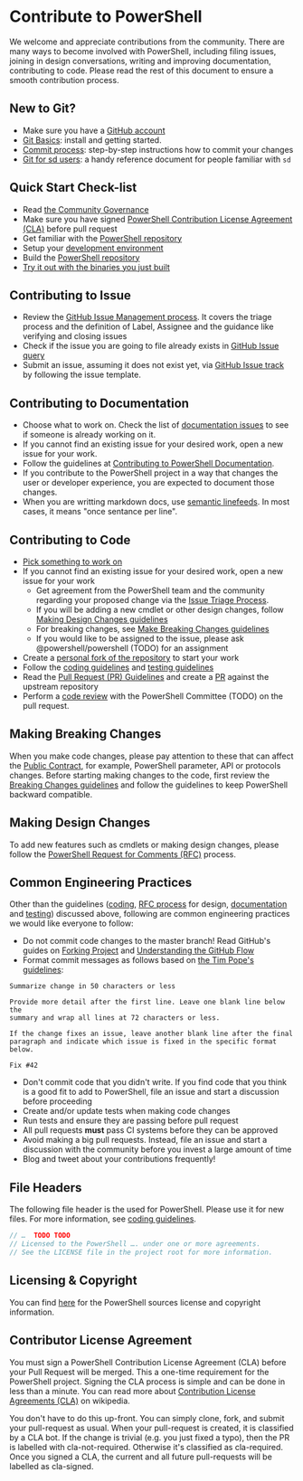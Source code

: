 Contribute to PowerShell
=================================

We welcome and appreciate contributions from the community. There are many ways to become involved with PowerShell, including filing issues, joining in design conversations,
writing and improving documentation, contributing to code. Please read the rest of this document to ensure a smooth contribution process.

New to Git?
----
- Make sure you have a [GitHub account](https://github.com/signup/free)
- [Git Basics](../docs/git/basics.md): install and getting started.
- [Commit process](../docs/git/committing.md): step-by-step instructions how to commit your changes
- [Git for sd users](../docs/git/source-depot.md): a handy reference document for people familiar with `sd`


Quick Start Check-list
----
- Read [the Community Governance](../docs/community/governance.md)
- Make sure you have signed [PowerShell Contribution License Agreement (CLA)](#contributor-license-agreement) before pull request
- Get familiar with the [PowerShell repository](../docs/git/powershell-repository-101.md)
- Setup your [development environment](../docs/dev-process/setup-dev-environment.md)
- Build the [PowerShell repository](https://github.com/PowerShell/PowerShell)
- [Try it out with the binaries you just built](../docs/dev-process/tryit.md)


Contributing to Issue
----

- Review the [GitHub Issue Management process](../docs/dev-process/issue-management-process.md). It covers the triage process and the definition of Label, Assignee and the guidance like verifying and closing issues
- Check if the issue you are going to file already exists in [GitHub Issue query](https://github.com/PowerShell/PowerShell/issues)
- Submit an issue, assuming it does not exist yet, via [GitHub Issue track](https://github.com/PowerShell/PowerShell/issues) by following the issue template.

Contributing to Documentation
----
- Choose what to work on. Check the list of [documentation issues](https://github.com/PowerShell/PowerShell-Docs/issues) to see if someone is already working on it.  
- If you cannot find an existing issue for your desired work, open a new issue for your work.  
- Follow the guidelines at [Contributing to PowerShell Documentation](https://github.com/PowerShell/PowerShell-Docs/blob/staging/CONTRIBUTING.md).  
- If you contribute to the PowerShell project in a way that changes the user or developer experience, you are expected to document those changes.  
- When you are writting markdown docs, use [semantic linefeeds](http://rhodesmill.org/brandon/2012/one-sentence-per-line/).
  In most cases, it means "once sentance per line".


Contributing to Code
----

- [Pick something to work on](https://github.com/PowerShell/PowerShell/issues)
- If you cannot find an existing issue for your desired work, open a new issue for your work
  - Get agreement from the PowerShell team and the community regarding your proposed change via the [Issue Triage Process](../docs/dev-process/issue-management-process.md).
  - If you will be adding a new cmdlet or other design changes, follow [Making Design Changes guidelines](#making-design-changes)
  - For breaking changes, see [Make Breaking Changes guidelines](#making-breaking-changes)
  - If you would like to be assigned to the issue, please ask @powershell/powershell (TODO) for an assignment
- Create a [personal fork of the repository](https://help.github.com/articles/fork-a-repo/) to start your work
- Follow the [coding guidelines](../docs/coding-guidelines/coding-guidelines.md) and [testing guidelines](../docs/testing-guidelines/testing-guidelines.md)
- Read the [Pull Request (PR) Guidelines](../docs/dev-process/pull-request-rules.md) and create a [PR](https://guides.github.com/activities/hello-world/) against the upstream repository
- Perform a [code review](../docs/dev-process/code-review-guidelines.md) with the PowerShell Committee (TODO) on the pull request.


Making Breaking Changes
----

When you make code changes, please pay attention to these that can affect the [Public Contract](../docs/dev-process/breaking-change-contract.md),
for example, PowerShell parameter, API or protocols changes.  Before starting making changes to the code, first review the [Breaking Changes guidelines](../docs/dev-process/breaking-change-contract.md)
and follow the guidelines to keep PowerShell backward compatible.

Making Design Changes
----
To add new features such as cmdlets or making design changes, please follow the [PowerShell Request for Comments (RFC)](https://github.com/PowerShell/PowerShell-RFC) process.

Common Engineering Practices
----
Other than the guidelines ([coding](../docs/coding-guidelines/coding-guidelines.md), [RFC process](https://github.com/PowerShell/PowerShell-RFC) for design, [documentation](#contributing-to-documentation)
and [testing](../docs/testing-guidelines/testing-guidelines.md)) discussed above, following are common engineering practices we would like everyone to follow:
- Do not commit code changes to the master branch! Read GitHub's guides on [Forking Project](https://guides.github.com/activities/forking/) and [Understanding the GitHub Flow](https://guides.github.com/introduction/flow/)
- Format commit messages as follows based on [the Tim Pope's guidelines]("http://tbaggery.com/2008/04/19/a-note-about-git-commit-messages.html"):

```
Summarize change in 50 characters or less

Provide more detail after the first line. Leave one blank line below the
summary and wrap all lines at 72 characters or less.

If the change fixes an issue, leave another blank line after the final
paragraph and indicate which issue is fixed in the specific format
below.

Fix #42
```

- Don't commit code that you didn't write. If you find code that you think is a good fit to add to PowerShell, file an issue and start a discussion before proceeding
- Create and/or update tests when making code changes
- Run tests and ensure they are passing before pull request
- All pull requests **must** pass CI systems before they can be approved
- Avoid making a big pull requests. Instead, file an issue and start a discussion with the community before you invest a large amount of time
- Blog and tweet about your contributions frequently!

File Headers
----
The following file header is the used for PowerShell. Please use it for new files. For more information, see [coding guidelines](../docs/coding-guidelines/coding-guidelines.md).
```C#
// …  TODO TODO
// Licensed to the PowerShell …. under one or more agreements.
// See the LICENSE file in the project root for more information.
```

Licensing & Copyright
----
You can find [here](../docs/community/legal-licensing.md) for the PowerShell sources license and copyright information.

Contributor License Agreement
----
You must sign a PowerShell Contribution License Agreement (CLA) before your Pull Request will be merged.
This a one-time requirement for the PowerShell project. Signing the CLA process is simple and can be done in less than a minute.
You can read more about [Contribution License Agreements (CLA)](http://en.wikipedia.org/wiki/Contributor_License_Agreement) on wikipedia.

You don't have to do this up-front. You can simply clone, fork, and submit your pull-request as
usual. When your pull-request is created, it is classified by a CLA bot. If the change is trivial
(e.g. you just fixed a typo), then the PR is labelled with cla-not-required. Otherwise it's
 classified as cla-required. Once you signed a CLA, the current and all future pull-requests will be
 labelled as cla-signed.
